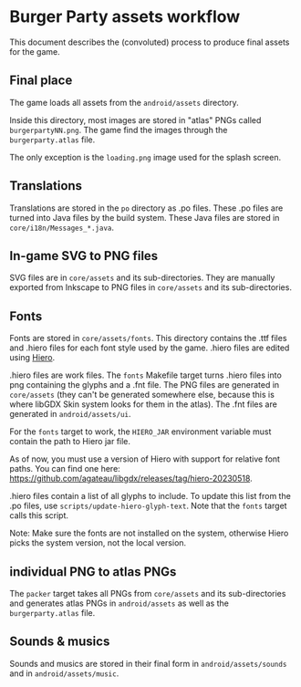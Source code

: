 # Burger Party assets workflow

This document describes the (convoluted) process to produce final assets for the game.

## Final place

The game loads all assets from the `android/assets` directory.

Inside this directory, most images are stored in "atlas" PNGs called `burgerpartyNN.png`. The game find the images through the `burgerparty.atlas` file.

The only exception is the `loading.png` image used for the splash screen.

## Translations

Translations are stored in the `po` directory as .po files. These .po files are turned into Java files by the build system. These Java files are stored in `core/i18n/Messages_*.java`.

## In-game SVG to PNG files

SVG files are in `core/assets` and its sub-directories. They are manually exported from Inkscape to PNG files in `core/assets` and its sub-directories.

## Fonts

Fonts are stored in `core/assets/fonts`. This directory contains the .ttf files and .hiero files for each font style used by the game. .hiero files are edited using [Hiero][].

[Hiero]: https://libgdx.com/wiki/tools/hiero

.hiero files are work files. The `fonts` Makefile target turns .hiero files into png containing the glyphs and a .fnt file. The PNG files are generated in `core/assets` (they can't be generated somewhere else, because this is where libGDX Skin system looks for them in the atlas). The .fnt files are generated in `android/assets/ui`.

For the `fonts` target to work, the `HIERO_JAR` environment variable must contain the path to Hiero jar file.

As of now, you must use a version of Hiero with support for relative font paths. You can find one here: <https://github.com/agateau/libgdx/releases/tag/hiero-20230518>.

.hiero files contain a list of all glyphs to include. To update this list from the .po files, use `scripts/update-hiero-glyph-text`. Note that the `fonts` target calls this script.

Note: Make sure the fonts are not installed on the system, otherwise Hiero picks the system version, not the local version.

## individual PNG to atlas PNGs

The `packer` target takes all PNGs from `core/assets` and its sub-directories and generates atlas PNGs in `android/assets` as well as the `burgerparty.atlas` file.

## Sounds & musics

Sounds and musics are stored in their final form in `android/assets/sounds` and in `android/assets/music`.
